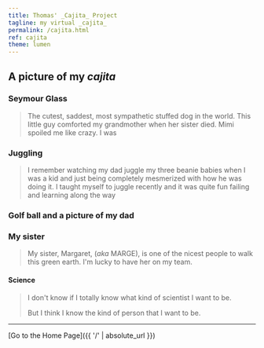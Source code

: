 ```yaml
---
title: Thomas' _Cajita_ Project
tagline: my virtual _cajita_
permalink: /cajita.html
ref: cajita
theme: lumen
---
```


## A picture of my _cajita_



### Seymour Glass
>The cutest, saddest, most sympathetic stuffed dog in the world. This little guy comforted my grandmother when her sister died. Mimi spoiled me like crazy. I was

### Juggling
>I remember watching my dad juggle my three beanie babies when I was a kid and just being completely mesmerized with how he was doing it. I taught myself to juggle recently and it was quite fun failing and learning along the way

### Golf ball and a picture of my dad

### My sister
>My sister, Margaret, (_aka_ MARGE), is one of the nicest people to walk this green earth. I'm lucky to have her on my team.

#### Science
>I don't know if I totally know what kind of scientist I want to be.
>
>But I think I know the kind of person that I want to be.





---
[Go to the Home Page]({{ '/' | absolute_url }})
